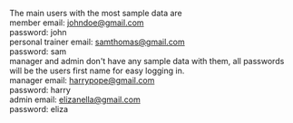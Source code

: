 The main users with the most sample data are  
member email: johndoe@gmail.com  
password: john  
personal trainer email: samthomas@gmail.com  
password: sam  
manager and admin don't have any sample data with them, all passwords will be the users first name for easy logging in.  
manager email: harrypope@gmail.com  
password: harry  
admin email: elizanella@gmail.com  
password: eliza  
